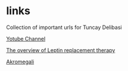 # links
Collection of important urls for Tuncay Delibasi

[Yotube Channel](https://www.youtube.com/channel/UC2H95Fifjd6kxy5f9c6gu2g)

[The overview of Leptin replacement therapy](https://www.youtube.com/watch?v=Hmjkml5Md3I)

[Akromegali](https://www.youtube.com/watch?v=J9uDUD8qEDQ)
